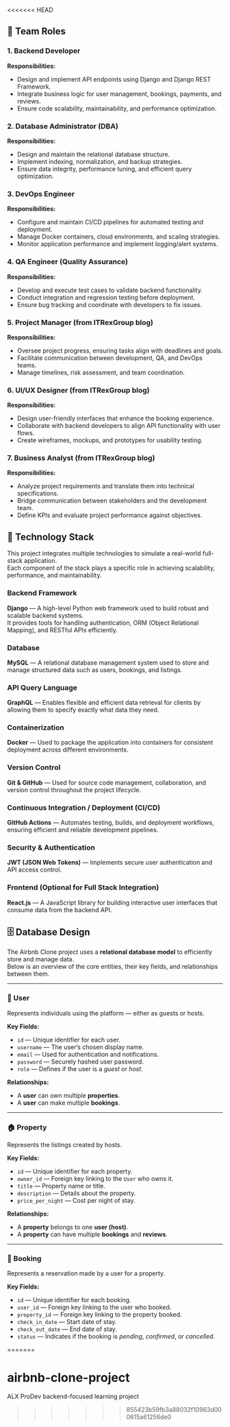 <<<<<<< HEAD

## 👥 Team Roles

### 1. Backend Developer

**Responsibilities:**

- Design and implement API endpoints using Django and Django REST Framework.
- Integrate business logic for user management, bookings, payments, and reviews.
- Ensure code scalability, maintainability, and performance optimization.

### 2. Database Administrator (DBA)

**Responsibilities:**

- Design and maintain the relational database structure.
- Implement indexing, normalization, and backup strategies.
- Ensure data integrity, performance tuning, and efficient query optimization.

### 3. DevOps Engineer

**Responsibilities:**

- Configure and maintain CI/CD pipelines for automated testing and deployment.
- Manage Docker containers, cloud environments, and scaling strategies.
- Monitor application performance and implement logging/alert systems.

### 4. QA Engineer (Quality Assurance)

**Responsibilities:**

- Develop and execute test cases to validate backend functionality.
- Conduct integration and regression testing before deployment.
- Ensure bug tracking and coordinate with developers to fix issues.

### 5. Project Manager (from ITRexGroup blog)

**Responsibilities:**

- Oversee project progress, ensuring tasks align with deadlines and goals.
- Facilitate communication between development, QA, and DevOps teams.
- Manage timelines, risk assessment, and team coordination.

### 6. UI/UX Designer (from ITRexGroup blog)

**Responsibilities:**

- Design user-friendly interfaces that enhance the booking experience.
- Collaborate with backend developers to align API functionality with user flows.
- Create wireframes, mockups, and prototypes for usability testing.

### 7. Business Analyst (from ITRexGroup blog)

**Responsibilities:**

- Analyze project requirements and translate them into technical specifications.
- Bridge communication between stakeholders and the development team.
- Define KPIs and evaluate project performance against objectives.

## 🧩 Technology Stack

This project integrates multiple technologies to simulate a real-world full-stack application.  
Each component of the stack plays a specific role in achieving scalability, performance, and maintainability.

### Backend Framework

**Django** — A high-level Python web framework used to build robust and scalable backend systems.  
It provides tools for handling authentication, ORM (Object Relational Mapping), and RESTful APIs efficiently.

### Database

**MySQL** — A relational database management system used to store and manage structured data such as users, bookings, and listings.

### API Query Language

**GraphQL** — Enables flexible and efficient data retrieval for clients by allowing them to specify exactly what data they need.

### Containerization

**Docker** — Used to package the application into containers for consistent deployment across different environments.

### Version Control

**Git & GitHub** — Used for source code management, collaboration, and version control throughout the project lifecycle.

### Continuous Integration / Deployment (CI/CD)

**GitHub Actions** — Automates testing, builds, and deployment workflows, ensuring efficient and reliable development pipelines.

### Security & Authentication

**JWT (JSON Web Tokens)** — Implements secure user authentication and API access control.

### Frontend (Optional for Full Stack Integration)

**React.js** — A JavaScript library for building interactive user interfaces that consume data from the backend API.

## 🗄️ Database Design

The Airbnb Clone project uses a **relational database model** to efficiently store and manage data.  
Below is an overview of the core entities, their key fields, and relationships between them.

---

### 🧍 User

Represents individuals using the platform — either as guests or hosts.

**Key Fields:**

- `id` — Unique identifier for each user.
- `username` — The user’s chosen display name.
- `email` — Used for authentication and notifications.
- `password` — Securely hashed user password.
- `role` — Defines if the user is a _guest_ or _host_.

**Relationships:**

- A **user** can own multiple **properties**.
- A **user** can make multiple **bookings**.

---

### 🏠 Property

Represents the listings created by hosts.

**Key Fields:**

- `id` — Unique identifier for each property.
- `owner_id` — Foreign key linking to the `User` who owns it.
- `title` — Property name or title.
- `description` — Details about the property.
- `price_per_night` — Cost per night of stay.

**Relationships:**

- A **property** belongs to one **user (host)**.
- A **property** can have multiple **bookings** and **reviews**.

---

### 📅 Booking

Represents a reservation made by a user for a property.

**Key Fields:**

- `id` — Unique identifier for each booking.
- `user_id` — Foreign key linking to the user who booked.
- `property_id` — Foreign key linking to the property booked.
- `check_in_date` — Start date of stay.
- `check_out_date` — End date of stay.
- `status` — Indicates if the booking is _pending_, _confirmed_, or _cancelled_.

=======

# airbnb-clone-project

ALX ProDev backend-focused learning project

> > > > > > > 855423b59fb3a88032f10963d000615a61256de0
